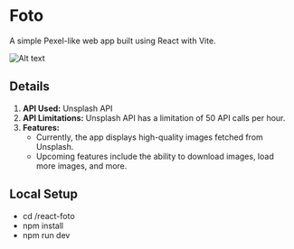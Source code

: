 # Foto

A simple Pexel-like web app built using React with Vite.

![Alt text](https://scontent.fmnl8-2.fna.fbcdn.net/v/t1.15752-9/411233596_1991140894616177_7057103848287718596_n.png?_nc_cat=103&ccb=1-7&_nc_sid=8cd0a2&_nc_ohc=-PWBJgaQj28AX9r2gzx&_nc_ht=scontent.fmnl8-2.fna&oh=03_AdT6NqWO7iwfDnoA9pXiTM78qIrC3xntTaryTAw2d_IOfg&oe=65C87149)

## Details
1. **API Used:** Unsplash API
2. **API Limitations:** Unsplash API has a limitation of 50 API calls per hour.
3. **Features:**
    - Currently, the app displays high-quality images fetched from Unsplash.
    - Upcoming features include the ability to download images, load more images, and more.

## Local Setup
- cd /react-foto
- npm install
- npm run dev
